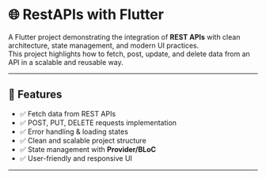 # 🌐 RestAPIs with Flutter

A Flutter project demonstrating the integration of **REST APIs** with clean architecture, state management, and modern UI practices.  
This project highlights how to fetch, post, update, and delete data from an API in a scalable and reusable way.

---

## 🚀 Features

- ✅ Fetch data from REST APIs  
- ✅ POST, PUT, DELETE requests implementation  
- ✅ Error handling & loading states  
- ✅ Clean and scalable project structure  
- ✅ State management with **Provider/BLoC**  
- ✅ User-friendly and responsive UI  

---


